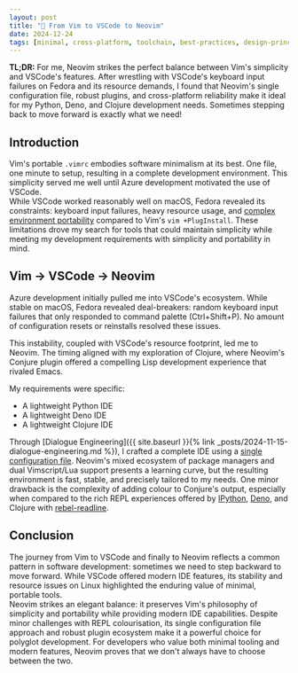 ```yaml
---
layout: post
title: "📝 From Vim to VSCode to Neovim"
date: 2024-12-24
tags: [minimal, cross-platform, toolchain, best-practices, design-principles, python, deno, zero-config]
---
```


**TL;DR:** For me, Neovim strikes the perfect balance between Vim's simplicity and VSCode's features. After wrestling with VSCode's keyboard input failures on Fedora and its resource demands, I found that Neovim's single configuration file, robust plugins, and cross-platform reliability make it ideal for my Python, Deno, and Clojure development needs. Sometimes stepping back to move forward is exactly what we need!

<!--more-->

## Introduction
Vim's portable `.vimrc` embodies software minimalism at its best. One file, one minute to setup, resulting in a complete development environment. This simplicity served me well until Azure development motivated the use of VSCode.  
While VSCode worked reasonably well on macOS, Fedora revealed its constraints: keyboard input failures, heavy resource usage, and [complex environment portability](https://stackoverflow.com/questions/35368889/how-can-i-export-settings) compared to Vim's `vim +PlugInstall`. These limitations drove my search for tools that could maintain simplicity while meeting my development requirements with simplicity and portability in mind.

## Vim -> VSCode -> Neovim
Azure development initially pulled me into VSCode's ecosystem. While stable on macOS, Fedora revealed deal-breakers: random keyboard input failures that only responded to command palette (Ctrl+Shift+P). No amount of configuration resets or reinstalls resolved these issues.

This instability, coupled with VSCode's resource footprint, led me to Neovim. The timing aligned with my exploration of Clojure, where Neovim's Conjure plugin offered a compelling Lisp development experience that rivaled Emacs.

My requirements were specific:
- A lightweight Python IDE
- A lightweight Deno IDE
- A lightweight Clojure IDE

Through [Dialogue Engineering]({{ site.baseurl }}{% link _posts/2024-11-15-dialogue-engineering.md %}), I crafted a complete IDE using a [single configuration file](https://github.com/ai-mindset/init.vim). Neovim's mixed ecosystem of package managers and dual Vimscript/Lua support presents a learning curve, but the resulting environment is fast, stable, and precisely tailored to my needs. One minor drawback is the complexity of adding colour to Conjure's output, especially when compared to the rich REPL experiences offered by [IPython](https://ipython.org/), [Deno](https://deno.com/), and Clojure with [rebel-readline](https://github.com/bhauman/rebel-readline).

## Conclusion
The journey from Vim to VSCode and finally to Neovim reflects a common pattern in software development: sometimes we need to step backward to move forward. While VSCode offered modern IDE features, its stability and resource issues on Linux highlighted the enduring value of minimal, portable tools.  
Neovim strikes an elegant balance: it preserves Vim's philosophy of simplicity and portability while providing modern IDE capabilities. Despite minor challenges with REPL colourisation, its single configuration file approach and robust plugin ecosystem make it a powerful choice for polyglot development. For developers who value both minimal tooling and modern features, Neovim proves that we don't always have to choose between the two.
